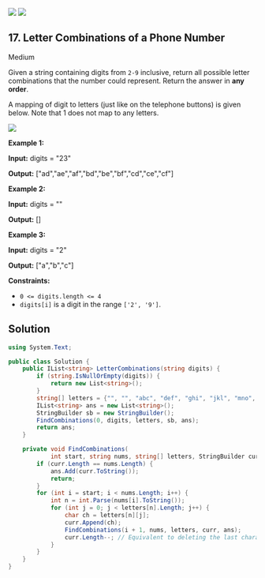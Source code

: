 [![](https://img.shields.io/github/stars/LeetCode-in-Net/LeetCode-in-Net?label=Stars&style=flat-square)](https://github.com/LeetCode-in-Net/LeetCode-in-Net)
[![](https://img.shields.io/github/forks/LeetCode-in-Net/LeetCode-in-Net?label=Fork%20me%20on%20GitHub%20&style=flat-square)](https://github.com/LeetCode-in-Net/LeetCode-in-Net/fork)

## 17\. Letter Combinations of a Phone Number

Medium

Given a string containing digits from `2-9` inclusive, return all possible letter combinations that the number could represent. Return the answer in **any order**.

A mapping of digit to letters (just like on the telephone buttons) is given below. Note that 1 does not map to any letters.

![](https://upload.wikimedia.org/wikipedia/commons/thumb/7/73/Telephone-keypad2.svg/200px-Telephone-keypad2.svg.png)

**Example 1:**

**Input:** digits = "23"

**Output:** ["ad","ae","af","bd","be","bf","cd","ce","cf"] 

**Example 2:**

**Input:** digits = ""

**Output:** [] 

**Example 3:**

**Input:** digits = "2"

**Output:** ["a","b","c"] 

**Constraints:**

*   `0 <= digits.length <= 4`
*   `digits[i]` is a digit in the range `['2', '9']`.

## Solution

```csharp
using System.Text;

public class Solution {
    public IList<string> LetterCombinations(string digits) {
        if (string.IsNullOrEmpty(digits)) {
            return new List<string>();
        }
        string[] letters = {"", "", "abc", "def", "ghi", "jkl", "mno", "pqrs", "tuv", "wxyz"};
        IList<string> ans = new List<string>();
        StringBuilder sb = new StringBuilder();
        FindCombinations(0, digits, letters, sb, ans);
        return ans;
    }

    private void FindCombinations(
            int start, string nums, string[] letters, StringBuilder curr, IList<string> ans) {
        if (curr.Length == nums.Length) {
            ans.Add(curr.ToString());
            return;
        }
        for (int i = start; i < nums.Length; i++) {
            int n = int.Parse(nums[i].ToString());
            for (int j = 0; j < letters[n].Length; j++) {
                char ch = letters[n][j];
                curr.Append(ch);
                FindCombinations(i + 1, nums, letters, curr, ans);
                curr.Length--; // Equivalent to deleting the last character in StringBuilder
            }
        }
    }
}
```